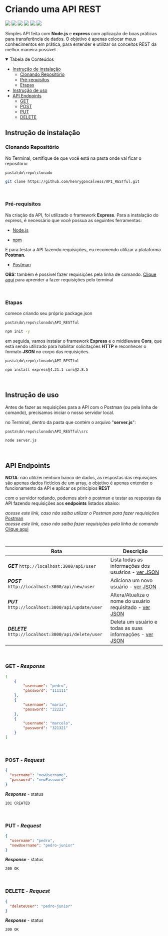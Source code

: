 

# Criando uma API REST

<img src="https://img.shields.io/github/license/henrygoncalvess/API_RESTful?style=for-the-badge"> <img src="https://img.shields.io/badge/express-4.21.1-royalblue?style=for-the-badge&logoColor=black"> <img src="https://img.shields.io/badge/cors-2.8.5-royalblue?style=for-the-badge&logo=cors&logoColor=black"> <img src="https://img.shields.io/badge/node-20.16.0-43853D?style=for-the-badge&logo=node.js"> <img src="https://img.shields.io/badge/npm-10.8.2-firebrick?style=for-the-badge&logo=npm&logoColor=firebrick"> <img src="https://img.shields.io/badge/postman-11.16.0-orange?style=for-the-badge&logo=postman">

Simples API feita com **Node.js** e **express** com aplicação de boas práticas para transferência de dados. O objetivo é apenas colocar meus conhecimentos em prática, para entender e utilizar os conceitos REST da melhor maneira possível.

<details open="open">
<summary>Tabela de Conteúdos</summary>
  
- [Instrução de instalação](#instrução-de-instalação)
  - [Clonando Repositório](#clonando-repositório)
  - [Pré-requisitos](#pré-requisitos)
  - [Etapas](#etapas)
- [Instrução de uso](#instrução-de-uso)
- [API Endpoints](#api-endpoints)
  - [GET](#get---response)
  - [POST](#post---request)
  - [PUT](#put---request)
  - [DELETE](#delete---request)
  
</details>

## Instrução de instalação

### Clonando Repositório
No Terminal, certifique de que você está na pasta onde vai ficar o repositório

`pasta\do\repo\clonado`
``` bash
git clone https://github.com/henrygoncalvess/API_RESTful.git
```
<br>

### Pré-requisitos
Na criação da API, foi utilizado o framework **Express**. Para a instalação do express, é necessário que você possua as seguintes ferramentas:

- [Node.js](https://nodejs.org/pt)

- [npm](https://docs.npmjs.com/downloading-and-installing-node-js-and-npm)

E para testar a API fazendo requisições, eu recomendo utilizar a plataforma **Postman**.

- [Postman](https://www.postman.com/downloads/)

**OBS:** também é possível fazer requisições pela linha de comando. [Clique aqui](https://www.campuscode.com.br/conteudos/comandos-curl-para-testar-requisicoes-api) para aprender a fazer requisições pelo terminal

<br>

### Etapas

comece criando seu próprio package.json

`pasta\do\repo\clonado\API_RESTful`
``` bash
npm init -y
```
em seguida, vamos instalar o framework **Express** e o middleware **Cors**, que está sendo utilizado para habilitar solicitações **HTTP** e reconhecer o formato **JSON** no corpo das requisições.

`pasta\do\repo\clonado\API_RESTful`
``` bash
npm install express@4.21.1 cors@2.8.5
```

<br>

## Instrução de uso

Antes de fazer as requisições para a API com o Postman (ou pela linha de comando), precisamos iniciar o nosso servidor local.

no Terminal, dentro da pasta que contém o arquivo "**server.js**":

`pasta\do\repo\clonado\API_RESTful\src`
``` bash
node server.js
```

<br>

## API Endpoints

**NOTA**: não utilizei nenhum banco de dados, as respostas das requisições são apenas dados fictícios de um array, o objetivo é apenas entender o funcionamento da API e aplicar os princípios **REST**

com o servidor rodando, podemos abrir o postman e testar as respostas da API fazendo requisições aos **endpoints** listados abaixo:

*acesse este link, caso não saiba utilizar o Postman para fazer requisições* [Postman](https://learning.postman.com/docs/introduction/overview/)  
*acesse este link, caso não saiba fazer requisições pela linha de comando* [Clique aqui](https://www.campuscode.com.br/conteudos/comandos-curl-para-testar-requisicoes-api)

<br>

Rota | Descrição
---|---|
***GET*** ` http://localhost:3000/api/user `| Lista todas as informações dos usuários - [ver JSON](#get---response)
***POST*** ` http://localhost:3000/api/new/user `| Adiciona um novo usuário - [ver JSON](#post---request)
***PUT*** ` http://localhost:3000/api/update/user `| Altera/Atualiza o nome do usuário requisitado - [ver JSON](#put---request)
***DELETE*** ` http://localhost:3000/api/delete/user `| Deleta um usuário e todas as suas informações - [ver JSON](#delete---request)

<br>

### GET - ***Response***

``` json
[
    {
        "username": "pedro",
        "password": "111111"
    },
    {
        "username": "maria",
        "password": "22221"
    },
    {
        "username": "marcelo",
        "password": "321321"
    }
]
```

<br>

### POST - ***Request***

``` json
{
  "username": "newUsername",
  "password": "newPassword"
}
```

***Response*** - status

``` http
201 CREATED
```

<br>

### PUT - ***Request***

``` json
{
  "username": "pedro",
  "newUsername": "pedro-junior"
}
```

***Response*** - status

``` http
200 OK
```

<br>

### DELETE - ***Request***

``` json
{
  "deleteUser": "pedro-junior"
}
```
***Response*** - status

``` http
200 OK
```
